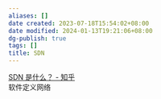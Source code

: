 ```yaml
---
aliases: []
date created: 2023-07-18T15:54:02+08:00
date modified: 2024-01-13T19:21:06+08:00
dg-publish: true
tags: []
title: SDN
---
```


[SDN 是什么？ - 知乎](https://www.zhihu.com/question/20279620)  
软件定义网络